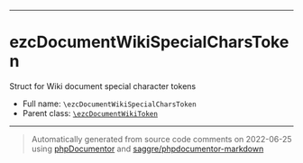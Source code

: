 ***

# ezcDocumentWikiSpecialCharsToken

Struct for Wiki document special character tokens



* Full name: `\ezcDocumentWikiSpecialCharsToken`
* Parent class: [`\ezcDocumentWikiToken`](./ezcDocumentWikiToken.md)






***
> Automatically generated from source code comments on 2022-06-25 using [phpDocumentor](http://www.phpdoc.org/) and [saggre/phpdocumentor-markdown](https://github.com/Saggre/phpDocumentor-markdown)
